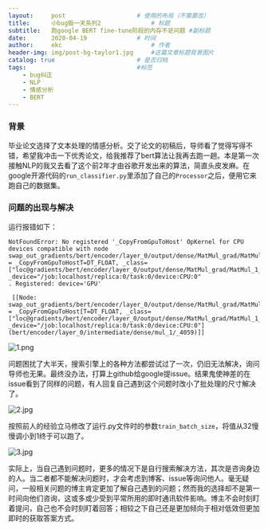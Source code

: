 ```yaml
---
layout:     post   				    # 使用的布局（不需要改）
title:      小bug毁一天系列2 				# 标题 
subtitle:   跑google BERT fine-tune阶段的内存不足问题 #副标题
date:       2020-04-19 				# 时间
author:     okc 						# 作者
header-img: img/post-bg-taylor1.jpg 	#这篇文章标题背景图片
catalog: true 						# 是否归档
tags:								#标签
    - bug纠正
    - NLP
	- 情感分析
	- BERT
---
```


### 背景

毕业论文选择了文本处理的情感分析。交了论文的初稿后，导师看了觉得写得不错，希望我冲击一下优秀论文，给我推荐了bert算法让我再去跑一趟。本是第一次接触NLP的我又去看了这个前2年才由谷歌开发出来的算法，简直头皮发麻。在google开源代码的`run_classifier.py`里添加了自己的`Processor`之后，便用它来跑自己的数据集。

### 问题的出现与解决

运行报错如下：

```
NotFoundError: No registered '_CopyFromGpuToHost' OpKernel for CPU devices compatible with node swap_out_gradients/bert/encoder/layer_0/output/dense/MatMul_grad/MatMul_1_0 = _CopyFromGpuToHostT=DT_FLOAT, _class=["loc@gradients/bert/encoder/layer_0/output/dense/MatMul_grad/MatMul_1_0"], _device="/job:localhost/replica:0/task:0/device:CPU:0"
. Registered: device='GPU'

 [[Node: swap_out_gradients/bert/encoder/layer_0/output/dense/MatMul_grad/MatMul_1_0 = _CopyFromGpuToHost[T=DT_FLOAT, _class=["loc@gradients/bert/encoder/layer_0/output/dense/MatMul_grad/MatMul_1_0"], _device="/job:localhost/replica:0/task:0/device:CPU:0"](bert/encoder/layer_0/intermediate/dense/mul_1/_4059)]]
```

![1.png](https://i.loli.net/2020/04/19/uSvTWdtnMhCq36s.png)

问题困扰了大半天，搜索引擎上的各种方法都尝试过了一次，仍旧无法解决，询问导师也无果。最终没办法，打算上github给google提issue。结果鬼使神差的在issue看到了同样的问题，有人回复自己遇到这个问题时改小了批处理的尺寸解决了。

![2.jpg](https://i.loli.net/2020/04/19/gdZBsPyzbLqoV7W.jpg)

按照前人的经验立马修改了运行.py文件时的参数`train_batch_size`，将值从32慢慢调小到1终于可以跑了。

![3.jpg](https://i.loli.net/2020/04/19/FqH42iYNRMDJcfK.jpg)

实际上，当自己遇到问题时，更多的情况下是自行搜索解决方法，其次是咨询身边的人。当二者都不能解决问题时，才会考虑到博客、issue等询问他人。毫无疑问，一般相关问题的博主肯定更加了解自己遇到的问题；然而我的选择却不是第一时间向他们咨询，这或多或少受到平常所用的即时通讯软件影响。博主不会时刻盯着提问，自己也不会时刻盯着回答；相较之下自己还是更加倾向于相对低效但更加即时的获取答案方式。